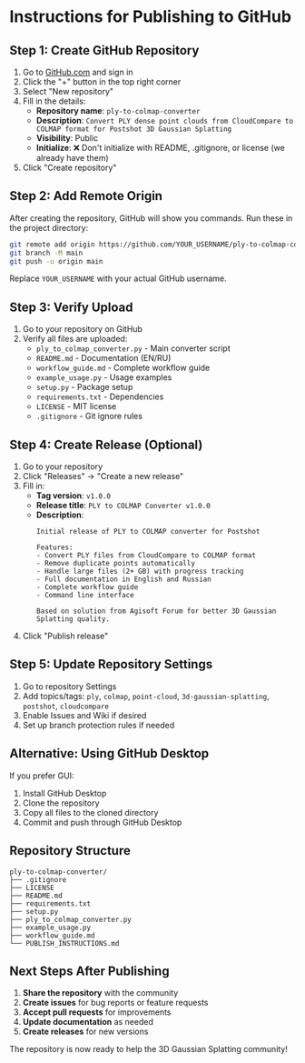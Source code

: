 # Instructions for Publishing to GitHub

## Step 1: Create GitHub Repository

1. Go to [GitHub.com](https://github.com) and sign in
2. Click the "+" button in the top right corner
3. Select "New repository"
4. Fill in the details:
   - **Repository name**: `ply-to-colmap-converter`
   - **Description**: `Convert PLY dense point clouds from CloudCompare to COLMAP format for Postshot 3D Gaussian Splatting`
   - **Visibility**: Public
   - **Initialize**: ❌ Don't initialize with README, .gitignore, or license (we already have them)
5. Click "Create repository"

## Step 2: Add Remote Origin

After creating the repository, GitHub will show you commands. Run these in the project directory:

```bash
git remote add origin https://github.com/YOUR_USERNAME/ply-to-colmap-converter.git
git branch -M main
git push -u origin main
```

Replace `YOUR_USERNAME` with your actual GitHub username.

## Step 3: Verify Upload

1. Go to your repository on GitHub
2. Verify all files are uploaded:
   - `ply_to_colmap_converter.py` - Main converter script
   - `README.md` - Documentation (EN/RU)
   - `workflow_guide.md` - Complete workflow guide
   - `example_usage.py` - Usage examples
   - `setup.py` - Package setup
   - `requirements.txt` - Dependencies
   - `LICENSE` - MIT license
   - `.gitignore` - Git ignore rules

## Step 4: Create Release (Optional)

1. Go to your repository
2. Click "Releases" → "Create a new release"
3. Fill in:
   - **Tag version**: `v1.0.0`
   - **Release title**: `PLY to COLMAP Converter v1.0.0`
   - **Description**: 
     ```
     Initial release of PLY to COLMAP converter for Postshot
     
     Features:
     - Convert PLY files from CloudCompare to COLMAP format
     - Remove duplicate points automatically
     - Handle large files (2+ GB) with progress tracking
     - Full documentation in English and Russian
     - Complete workflow guide
     - Command line interface
     
     Based on solution from Agisoft Forum for better 3D Gaussian Splatting quality.
     ```
4. Click "Publish release"

## Step 5: Update Repository Settings

1. Go to repository Settings
2. Add topics/tags: `ply`, `colmap`, `point-cloud`, `3d-gaussian-splatting`, `postshot`, `cloudcompare`
3. Enable Issues and Wiki if desired
4. Set up branch protection rules if needed

## Alternative: Using GitHub Desktop

If you prefer GUI:
1. Install GitHub Desktop
2. Clone the repository
3. Copy all files to the cloned directory
4. Commit and push through GitHub Desktop

## Repository Structure

```
ply-to-colmap-converter/
├── .gitignore
├── LICENSE
├── README.md
├── requirements.txt
├── setup.py
├── ply_to_colmap_converter.py
├── example_usage.py
├── workflow_guide.md
└── PUBLISH_INSTRUCTIONS.md
```

## Next Steps After Publishing

1. **Share the repository** with the community
2. **Create issues** for bug reports or feature requests
3. **Accept pull requests** for improvements
4. **Update documentation** as needed
5. **Create releases** for new versions

The repository is now ready to help the 3D Gaussian Splatting community!
